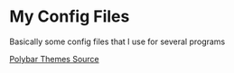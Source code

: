 # My Config Files

Basically some config files that I use for several programs

[Polybar Themes Source](https://github.com/adi1090x/polybar-themes)
